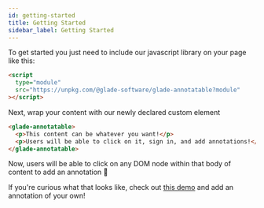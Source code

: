 ```yaml
---
id: getting-started
title: Getting Started
sidebar_label: Getting Started
---
```


To get started you just need to include our javascript library on your page like this:

```html
<script
  type="module"
  src="https://unpkg.com/@glade-software/glade-annotatable?module"
></script>
```

Next, wrap your content with our newly declared custom element

```html
<glade-annotatable>
  <p>This content can be whatever you want!</p>
  <p>Users will be able to click on it, sign in, and add annotations!</p>
</glade-annotatable>
```

Now, users will be able to click on any DOM node within that body of content to add an annotation 🎉

If you're curious what that looks like, check out [this demo](https://demos.glade.app/docs-example) and add an annotation of your own!
